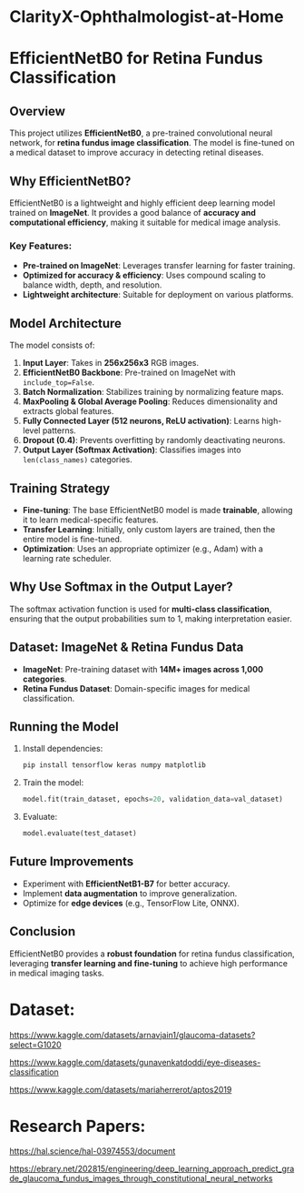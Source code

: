 # ClarityX-Ophthalmologist-at-Home

# EfficientNetB0 for Retina Fundus Classification

## Overview
This project utilizes **EfficientNetB0**, a pre-trained convolutional neural network, for **retina fundus image classification**. The model is fine-tuned on a medical dataset to improve accuracy in detecting retinal diseases.

## Why EfficientNetB0?
EfficientNetB0 is a lightweight and highly efficient deep learning model trained on **ImageNet**. It provides a good balance of **accuracy and computational efficiency**, making it suitable for medical image analysis.

### Key Features:
- **Pre-trained on ImageNet**: Leverages transfer learning for faster training.
- **Optimized for accuracy & efficiency**: Uses compound scaling to balance width, depth, and resolution.
- **Lightweight architecture**: Suitable for deployment on various platforms.

## Model Architecture
The model consists of:
1. **Input Layer**: Takes in **256x256x3** RGB images.
2. **EfficientNetB0 Backbone**: Pre-trained on ImageNet with `include_top=False`.
3. **Batch Normalization**: Stabilizes training by normalizing feature maps.
4. **MaxPooling & Global Average Pooling**: Reduces dimensionality and extracts global features.
5. **Fully Connected Layer (512 neurons, ReLU activation)**: Learns high-level patterns.
6. **Dropout (0.4)**: Prevents overfitting by randomly deactivating neurons.
7. **Output Layer (Softmax Activation)**: Classifies images into `len(class_names)` categories.

## Training Strategy
- **Fine-tuning**: The base EfficientNetB0 model is made **trainable**, allowing it to learn medical-specific features.
- **Transfer Learning**: Initially, only custom layers are trained, then the entire model is fine-tuned.
- **Optimization**: Uses an appropriate optimizer (e.g., Adam) with a learning rate scheduler.

## Why Use Softmax in the Output Layer?
The softmax activation function is used for **multi-class classification**, ensuring that the output probabilities sum to 1, making interpretation easier.

## Dataset: ImageNet & Retina Fundus Data
- **ImageNet**: Pre-training dataset with **14M+ images across 1,000 categories**.
- **Retina Fundus Dataset**: Domain-specific images for medical classification.

## Running the Model
1. Install dependencies:
   ```sh
   pip install tensorflow keras numpy matplotlib
   ```
2. Train the model:
   ```python
   model.fit(train_dataset, epochs=20, validation_data=val_dataset)
   ```
3. Evaluate:
   ```python
   model.evaluate(test_dataset)
   ```

## Future Improvements
- Experiment with **EfficientNetB1-B7** for better accuracy.
- Implement **data augmentation** to improve generalization.
- Optimize for **edge devices** (e.g., TensorFlow Lite, ONNX).

## Conclusion
EfficientNetB0 provides a **robust foundation** for retina fundus classification, leveraging **transfer learning and fine-tuning** to achieve high performance in medical imaging tasks.



# **Dataset:**
https://www.kaggle.com/datasets/arnavjain1/glaucoma-datasets?select=G1020


https://www.kaggle.com/datasets/gunavenkatdoddi/eye-diseases-classification


https://www.kaggle.com/datasets/mariaherrerot/aptos2019

# **Research Papers:**
https://hal.science/hal-03974553/document


https://ebrary.net/202815/engineering/deep_learning_approach_predict_grade_glaucoma_fundus_images_through_constitutional_neural_networks





